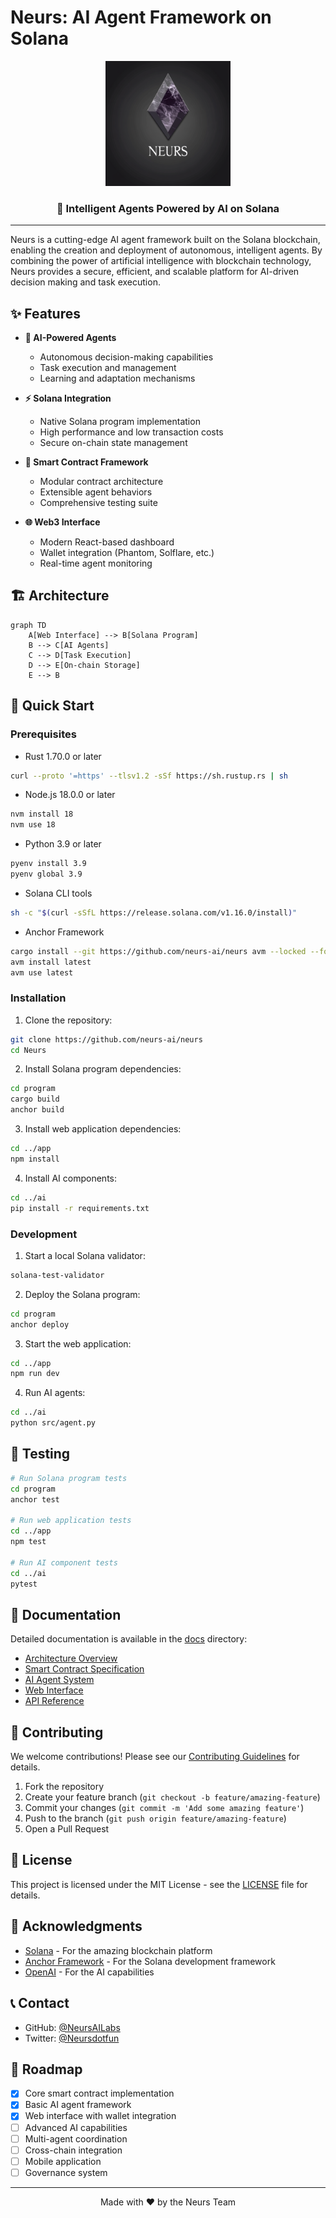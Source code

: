 # Neurs: AI Agent Framework on Solana

<div align="center">
    <img src="docs/assets/logo.png" alt="Neurs Logo" width="200"/>
    <h3>🤖 Intelligent Agents Powered by AI on Solana</h3>
</div>

---

Neurs is a cutting-edge AI agent framework built on the Solana blockchain, enabling the creation and deployment of autonomous, intelligent agents. By combining the power of artificial intelligence with blockchain technology, Neurs provides a secure, efficient, and scalable platform for AI-driven decision making and task execution.

## ✨ Features

- **🤖 AI-Powered Agents**
  - Autonomous decision-making capabilities
  - Task execution and management
  - Learning and adaptation mechanisms

- **⚡ Solana Integration**
  - Native Solana program implementation
  - High performance and low transaction costs
  - Secure on-chain state management

- **🔧 Smart Contract Framework**
  - Modular contract architecture
  - Extensible agent behaviors
  - Comprehensive testing suite

- **🌐 Web3 Interface**
  - Modern React-based dashboard
  - Wallet integration (Phantom, Solflare, etc.)
  - Real-time agent monitoring

## 🏗️ Architecture

```mermaid
graph TD
    A[Web Interface] --> B[Solana Program]
    B --> C[AI Agents]
    C --> D[Task Execution]
    D --> E[On-chain Storage]
    E --> B
```

## 🚀 Quick Start

### Prerequisites

- Rust 1.70.0 or later
```bash
curl --proto '=https' --tlsv1.2 -sSf https://sh.rustup.rs | sh
```

- Node.js 18.0.0 or later
```bash
nvm install 18
nvm use 18
```

- Python 3.9 or later
```bash
pyenv install 3.9
pyenv global 3.9
```

- Solana CLI tools
```bash
sh -c "$(curl -sSfL https://release.solana.com/v1.16.0/install)"
```

- Anchor Framework
```bash
cargo install --git https://github.com/neurs-ai/neurs avm --locked --force
avm install latest
avm use latest
```

### Installation

1. Clone the repository:
```bash
git clone https://github.com/neurs-ai/neurs
cd Neurs
```

2. Install Solana program dependencies:
```bash
cd program
cargo build
anchor build
```

3. Install web application dependencies:
```bash
cd ../app
npm install
```

4. Install AI components:
```bash
cd ../ai
pip install -r requirements.txt
```

### Development

1. Start a local Solana validator:
```bash
solana-test-validator
```

2. Deploy the Solana program:
```bash
cd program
anchor deploy
```

3. Start the web application:
```bash
cd ../app
npm run dev
```

4. Run AI agents:
```bash
cd ../ai
python src/agent.py
```

## 🧪 Testing

```bash
# Run Solana program tests
cd program
anchor test

# Run web application tests
cd ../app
npm test

# Run AI component tests
cd ../ai
pytest
```

## 📖 Documentation

Detailed documentation is available in the [docs](./docs) directory:

- [Architecture Overview](./docs/architecture.md)
- [Smart Contract Specification](./docs/smart-contracts.md)
- [AI Agent System](./docs/ai-agents.md)
- [Web Interface](./docs/web-interface.md)
- [API Reference](./docs/api-reference.md)

## 🤝 Contributing

We welcome contributions! Please see our [Contributing Guidelines](CONTRIBUTING.md) for details.

1. Fork the repository
2. Create your feature branch (`git checkout -b feature/amazing-feature`)
3. Commit your changes (`git commit -m 'Add some amazing feature'`)
4. Push to the branch (`git push origin feature/amazing-feature`)
5. Open a Pull Request

## 📄 License

This project is licensed under the MIT License - see the [LICENSE](LICENSE) file for details.

## 🙏 Acknowledgments

- [Solana](https://solana.com) - For the amazing blockchain platform
- [Anchor Framework](https://anchor-lang.com) - For the Solana development framework
- [OpenAI](https://openai.com) - For the AI capabilities

## 📞 Contact

- GitHub: [@NeursAILabs](https://github.com/neurs-ai/neurs)
- Twitter: [@Neursdotfun](https://x.com/AiNeurs)

## 🔮 Roadmap

- [x] Core smart contract implementation
- [x] Basic AI agent framework
- [x] Web interface with wallet integration
- [ ] Advanced AI capabilities
- [ ] Multi-agent coordination
- [ ] Cross-chain integration
- [ ] Mobile application
- [ ] Governance system

---

<div align="center">
    Made with ❤️ by the Neurs Team
</div>
